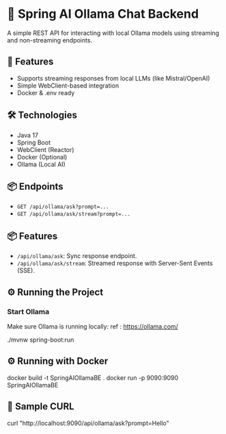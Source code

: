 # 🧠 Spring AI Ollama Chat Backend

A simple REST API for interacting with local Ollama models using streaming and non-streaming endpoints.

## 🚀 Features
- Supports streaming responses from local LLMs (like Mistral/OpenAI)
- Simple WebClient-based integration
- Docker & .env ready

## 🛠️ Technologies
- Java 17
- Spring Boot
- WebClient (Reactor)
- Docker (Optional)
- Ollama (Local AI)

## 📦 Endpoints
- `GET /api/ollama/ask?prompt=...`
- `GET /api/ollama/ask/stream?prompt=...`

## 📦 Features
- `/api/ollama/ask`: Sync response endpoint.
- `/api/ollama/ask/stream`: Streamed response with Server-Sent Events (SSE).

## ⚙️ Running the Project

### Start Ollama
Make sure Ollama is running locally:
ref : https://ollama.com/


./mvnw spring-boot:run

## ⚙️ Running with Docker
docker build -t SpringAIOllamaBE .
docker run -p 9090:9090 SpringAIOllamaBE


## 🧪 Sample CURL
curl "http://localhost:9090/api/ollama/ask?prompt=Hello"

